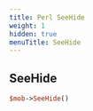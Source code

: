 ```yaml
---
title: Perl SeeHide
weight: 1
hidden: true
menuTitle: SeeHide
---
```

## SeeHide
```perl
$mob->SeeHide()
```